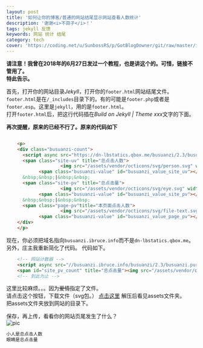 ```yaml
---
layout: post
title: '如何让你的博客/普通的网站结尾显示网站查看人数统计'
description: '谢谢<i>不蒜子</i>！'
tags: jekyll 反馈
keywords: 网站 统计 结尾 
category: tech
cover: 'https://coding.net/u/SunbossRS/p/GotBlogDowner/git/raw/master/img/WebsiteShow/01.png'
---
```

**请注意！我曾在2018年的6月27日发过一个教程，也是讲这个的。可惜，链接不管用了。**  
**特此告示。**  
  
首先，打开你的网站目录*Jekyll*，打开你的`footer.html`网站结尾文件。  
`footer.html`是在`/_includes`目录下的。有的可能是`footer.php`或者是`footer.esp`。这里是`jekyll`，用的是`footer.html`。  
打开`footer.html`后，把这行代码插在*Build on Jekyll | Theme xxx*文字的下面。  

**再次提醒，原来的已经不行了。原来的代码如下**
```html

    <p>
    <div class="busuanzi-count">
      <script async src="https://dn-lbstatics.qbox.me/busuanzi/2.3/busuanzi.pure.mini.js"></script>
      <span class="site-uv" title="总点击人数">
					<img src="/assets/vendor/octicons/svg/person.svg" width="10" height="16">
			<span class="busuanzi-value" id="busuanzi_value_site_uv"></span></span>
      &nbsp;&nbsp;|&nbsp;&nbsp;
      <span class="site-pv" title="总点击量">
					<img src="/assets/vendor/octicons/svg/eye.svg" width="16" height="16">
			<span class="busuanzi-value" id="busuanzi_value_site_pv"></span></span>
      &nbsp;&nbsp;|&nbsp;&nbsp;
      <span class="page-pv"title="本页面点击人数">
					<img src="/assets/vendor/octicons/svg/file-text.svg" width="12" height="16">
			<span class="busuanzi-value" id="busuanzi_value_page_pv"></span></span>
    </div>
    </p>
```
现在，你必须把域名指向`busuanzi.ibruce.info`而不是`dn-lbstatics.qbox.me`。  
另外，庄主我重新简化了代码。
代码如下。
```html
    <!-- 网站计数器 -->
    <script async src="//busuanzi.ibruce.info/busuanzi/2.3/busuanzi.pure.mini.js"></script>
    <span id="site_pv_count" title="总点击量"><img src="/assets/vendor/octicons/svg/eye.svg" width=16 height=16> <span id="busuanzi_value_site_pv"></span></span> &nbsp; &nbsp; | &nbsp; &nbsp; <span id="site_uv_count" title="总访客量"> <img src="/assets/vendor/octicons/svg/person.svg" width=10 height=16> <span id="busuanzi_value_site_uv"></span></span>
    <!-- 到此为止 -->
```
这里比较麻烦。。。因为~~爱情~~指定了文件。  
请点击这个按钮，下载文件（svg包。）
<a class="btn" href='https://coding.net/u/SunbossRS/p/GotBlogDowner/git/raw/master/filedown/Wangzhantongji_svg.zip'>点击这里</a></button>
解压后看见assets文件夹。  
把assets文件夹放到网站的目录下。  
  
保存，再上传，看看你的网站页尾发生了什么？  
![pic](https://coding.net/u/SunbossRS/p/GotBlogDowner/git/raw/master/img/WebsiteShow/01.png)
```default
小人是总点击人数
眼睛是总点击量
```
